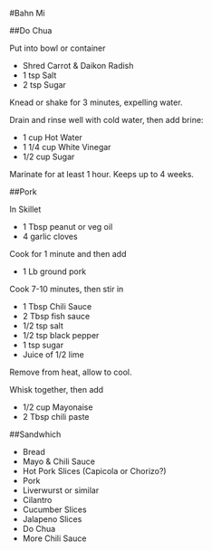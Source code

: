 #Bahn Mi

##Do Chua

Put into bowl or container

* Shred Carrot & Daikon Radish
* 1 tsp Salt
* 2 tsp Sugar

Knead or shake for 3 minutes, expelling water.

Drain and rinse well with cold water, then add brine:

* 1 cup Hot Water
* 1 1/4 cup White Vinegar
* 1/2 cup Sugar

Marinate for at least 1 hour. Keeps up to 4 weeks.

##Pork

In Skillet

* 1 Tbsp peanut or veg oil
* 4 garlic cloves

Cook for 1 minute and then add

* 1 Lb ground pork

Cook 7-10 minutes, then stir in

 * 1 Tbsp Chili Sauce
 * 2 Tbsp fish sauce
 * 1/2 tsp salt
 * 1/2 tsp black pepper
 * 1 tsp sugar
 * Juice of 1/2 lime
 
 Remove from heat, allow to cool.
 
 Whisk together, then add
 
 * 1/2 cup Mayonaise
 * 2 Tbsp chili paste
 
##Sandwhich
 
 * Bread
 * Mayo & Chili Sauce
 * Hot Pork Slices (Capicola or Chorizo?)
 * Pork
 * Liverwurst or similar
 * Cilantro
 * Cucumber Slices
 * Jalapeno Slices
 * Do Chua
 * More Chili Sauce

